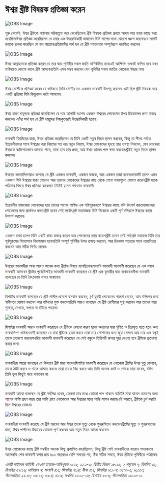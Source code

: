 # ঈশ্বর খ্রীষ্ট বিষয়ক প্রতিজ্ঞা করেন

![OBS Image](https://cdn.door43.org/obs/jpg/360px/obs-en-21-01.jpg)

শুরু থেকেই, ঈশ্বর খ্রীষ্টকে পাঠাবার পরিকল্পনা করে রেখেছিলেন৷ খ্রীষ্ট বিষয়ক প্রতিজ্ঞা প্রথমে আদম আর হবার কাছে করা হয়েছিল৷ঈশ্বর প্রতিজ্ঞা করেছিলেন যে হবার এক উত্তরাধিকারী জন্মাবেন যিনি সাপের মাথা থেতলে ধ্বংস করবেন৷যে সাপটি হবাকে ছলনা করেছিল সে হল শয়তান৷প্রতিজ্ঞাটির অর্থ হল যে খ্রীষ্ট শয়তানকে সম্পূর্ণরূপে পরাজিত করবেন৷

![OBS Image](https://cdn.door43.org/obs/jpg/360px/obs-en-21-02.jpg)

ঈশ্বর আব্রাহামকে প্রতিজ্ঞা করেন যে তার দ্বারা পৃথিবীর সকল জাতি অশির্বাদিত হবে৷এই আশির্বাদ তখনই ফলিত হবে যখন ভবিষ্যতে কোনো কালে খ্রীষ্ট আসবেন৷তিনি এসব সম্ভব করবেন যেন পৃথিবীর সকল জাতির লোকেরা উদ্ধার পায়৷ 

![OBS Image](https://cdn.door43.org/obs/jpg/360px/obs-en-21-03.jpg)

ঈশ্বর মোশীকে প্রতিজ্ঞা করেন যে ভবিষতে তিনি মোশীর মত একজন ভাববাদী উৎপন্ন করবেন৷ এটা ছিল খ্রীষ্ট বিষয়ক আর একটি প্রতিজ্ঞা যিনি কিছুকাল পরই আসবেন৷ 

![OBS Image](https://cdn.door43.org/obs/jpg/360px/obs-en-21-04.jpg)

ঈশ্বর রাজা দায়ূদকে প্রতিজ্ঞা করেছিলেন যে তার আগামী বংশের একজন ঈশ্বরের লোকেদের উপর চিরকালের জন্য রাজত্ব করবেন৷ এটির অর্থ হল যে খ্রীষ্ট দায়ূদের নিজকুলেরই উত্তরাধিকারী হবেন৷ 

![OBS Image](https://cdn.door43.org/obs/jpg/360px/obs-en-21-05.jpg)

ভাববাদী যিরমিয়ের দ্বারা, ঈশ্বর প্রতিজ্ঞা করেছিলেন যে তিনি একটি নতুন নিয়ম স্থাপন করবেন, কিন্তু তা সীনয় পর্বতে ইস্রায়লীয়দের সাথে ঈশ্বরের করা নিয়মের মত নয়৷ নতুন নিয়মে, ঈশ্বর লোকেদের হৃদয়ে তার ব্যবস্থা লিখবেন, যেন লোকেরা ঈশ্বরকে ব্যক্তিগতভাবে জানতে পারে, তারা হবে তার প্রজা, আর ঈশ্বর তাদের পাপ ক্ষমা করবেন৷খ্রীষ্টই নতুন নিয়ম স্থাপন করবেন৷

![OBS Image](https://cdn.door43.org/obs/jpg/360px/obs-en-21-06.jpg)

ঈশ্বরের ভাববাদিগণরাও বলেছে যে খ্রীষ্ট একজন ভাববাদী, একজন যাজক, আর একজন রাজা হবেন৷ভাববাদী হলেন এমন একজন যিনি ঈশ্বরের বাক্য শোনেন আর তারপর লোকেদের ঈশ্বরের কাছ থেকে শোনা বাক্যগুলো ঘোষণা করেন৷খ্রীষ্ট যাকে পাঠাবার বিষয়ে ঈশ্বর প্রতিজ্ঞা করেছেন তিনিই হবেন সর্বত্তোম ভাববাদী৷ 

![OBS Image](https://cdn.door43.org/obs/jpg/360px/obs-en-21-07.jpg)

ইস্রায়লীয় যাজকেরা লোকেদের হয়ে তাদের পাপের শাস্তির এক পরিপূরকরূপে ঈশ্বরের কাছে বলি উৎসর্গ করত৷যাজকেরা লোকেদের জন্য প্রার্থনাও করত৷খ্রীষ্ট হবেন সেই সর্বোৎকৃষ্ট মহাযাজক যিনি নিজেকে একটি পূর্ণ বলিরূপে ঈশ্বরের কাছে উৎসর্গ করবেন৷

![OBS Image](https://cdn.door43.org/obs/jpg/360px/obs-en-21-08.jpg)

একজন রাজা হলেন যিনি একটি রাজ্য রাজত্ব করেন আর লোকেদের ন্যায় করেন৷খ্রীষ্ট হবেন সেই সর্বশ্রেষ্ঠ মহারাজ যিনি তার পূর্বপুরুষের সিংহাসনে বিরাজমান হবেন৷তিনি সম্পূর্ণ পৃথিবীর উপর রাজত্ব করবেন, আর চিরকাল সততার সাথে ন্যায়বিচার করবেন আর সঠিক নির্ণয় নেবেন৷

![OBS Image](https://cdn.door43.org/obs/jpg/360px/obs-en-21-09.jpg)

ঈশ্বরের ভাববাদীরা অন্য আরও অনেক কথা খ্রীষ্টের বিষয়ে বলেছিলেন৷মালাখি ভাববাদী ভাববাণী করেছেন যে এক মহান ভাববাদী আসবেন খ্রীষ্টের পূর্বে৷যিশাইয় ভাববাদী ভাববাণী করেছেন যে খ্রীষ্ট এক কুমারীর দ্বারা জন্মাবেন৷মীখা ভাববাদী বলেছেন যে তিনি বৈৎলেহম নগরে জন্মাবেন৷

![OBS Image](https://cdn.door43.org/obs/jpg/360px/obs-en-21-10.jpg)

যিশাইয় ভাববাদী বলেছেন যে খ্রীষ্ট গালীল প্রদেশে বসবাস করবেন, চূর্ণ হৃদয়ী লোকেদের সান্তনা দেবেন, আর বন্দিদের জন্য স্বাধীনতা ঘোষণা করবেন আর বন্দিদের মুক্ত করবেন৷তিনি আরও বলেছেন যে খ্রীষ্ট রোগীদের সুস্থ করবেন আর তাদের যারা শুনতে, দেখতে, বলতে বা হাঁটতে পারেনা৷ 

![OBS Image](https://cdn.door43.org/obs/jpg/360px/obs-en-21-11.jpg)

যিশাইয় ভাববাদী আরও ভাববাণী করেছেন যে খ্রীষ্টকে কোনো কারণ ছাড়া অন্যদের দ্বারা ঘৃণিত ও তিরস্কৃত হতে হবে৷ অন্য ভাববাদিগণ ভবিষ্যৎবাণী করেছেন যে যারা খ্রীষ্টকে হত্যা করবে তারা তার পোশাকের জন্য জুয়া খেলবে আর তার এক বন্ধুই তাকে প্রতারণা করবে৷সখরিয় ভাববাদী ভাববাণী করেছেন যে সেই বন্ধুকে তিরিশটি রুপার মুদ্রা দেওয়া হবে খ্রীষ্টকে প্রতারণা করার জন্য৷

![OBS Image](https://cdn.door43.org/obs/jpg/360px/obs-en-21-12.jpg)

ভাববাদীরা আরো বলেছেন যে কিভাবে খ্রীষ্ট মারা যাবেন৷যিশাইয় ভাববাণী করেছেন যে লোকেরা খ্রীষ্টের উপর থুতু ফেলবে, তাকে ঠাট্টা করবে ও থাকে আঘাত করবে৷ তারা তাকে বিদ্ধ করবে আর তিনি অনেক কষ্টে ও শোকে মারা যাবেন, যদিও তিনি ভুল কিছুই করে থাকবেন না৷

![OBS Image](https://cdn.door43.org/obs/jpg/360px/obs-en-21-13.jpg)

ভাববাদী আরো বলেছেন যে খ্রীষ্ট সর্বসিদ্ধ হবেন, কেননা তার মধ্যে কোনো পাপ থাকবে না৷তিনি মারা যাবেন অন্যদের জন্য পাপের শাস্তি গ্রহণ করে৷  তার শাস্তি গ্রহণ লোকেদের আর ঈশ্বরের মধ্যে শান্তি স্তাপন করবে৷এই কারণে, খ্রীষ্টকে চুর্ন করাটা ছিল ঈশ্বরের যোজনা৷ 

![OBS Image](https://cdn.door43.org/obs/jpg/360px/obs-en-21-14.jpg)

ভাববাদীরা ভাববাণী করেছে যে খ্রীষ্ট মরবেন আর ঈশ্বর তাকে মৃত্যু থেকে পুনরুত্থিতও করবেন৷খ্রীষ্টের মৃত্যু ও পুনরুত্থানের দ্বারা, ঈশ্বর পাপীদের উদ্ধারের যোজনা পূর্ণ করবেন আর নতুন নিয়ম আরম্ভ করবেন৷ 

![OBS Image](https://cdn.door43.org/obs/jpg/360px/obs-en-21-15.jpg)

ঈশ্বর লোকেদের কাছে খ্রীষ্ট সম্বন্ধীয় অনেক কিছু প্রকাশিত করেছিলেন, কিন্তু খ্রীষ্ট সেই ভাববাদীদের করোও সময়কালে আসেননি৷ শেষ ভাববাণী বলার প্রায় ৪০০ বছরেরও বেশি সময়ের পর, ঠিক সঠিক সময়ে, ঈশ্বর খ্রীষ্টকে পৃথিবীতে পাঠাবেন৷  

_একটি বাইবেল কাহিনী: নেওয়া হয়েছে-আদিপুস্তক ৩:১৫; ১২:১-৩; দ্বিতীয় বিবরণ ১৮:১৫; ২ শমূয়েল ৭; যিরমিয় ৩১; যিশাইয় ৫৯:১৬; দানিয়েল ৭; মালাখি ৪:৫; যিশাইয় ৭:১৪; মীখা ৫:২; যিশাইয় ৯:১-৭; ৩৫:৩-৫; ৬১:৫৩; গীতসংহিতা ২২:১৮; ৩৫:১৯; ৬৯:৪; ৪১:৯; সখরিয় ১১:১২-১৩; যিশাইয় ৫০:৬; গীতসংহিতা ১৬:১০-১১_